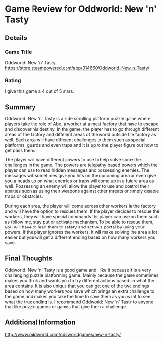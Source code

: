 # Game Review for Oddworld: New 'n' Tasty

## Details

### Game Title
Oddworld: New 'n' Tasty
https://store.steampowered.com/app/314660/Oddworld_New_n_Tasty/

### Rating
I give this game a 4 out of 5 stars.

## Summary
 Oddworld: New ‘n’ Tasty is a side scrolling platform puzzle game where players take the role of Abe, a worker at a meat factory that have to escape and discover his destiny. In the game, the player has to go through different areas of the factory and different areas of the world outside the factory as well. Each area will have different challenges to them such as special platforms, guards and even traps and it is up to the player figure out how to get pass them.
 
The player will have different powers to use to help solve some the challenges in the game.  The powers are telepathy based powers which the player can use to read hidden messages and possessing enemies. The messages will sometimes give you hits on the upcoming area or even give you a heads up on what enemies or traps will come up in a future area as well. Possessing an enemy will allow the player to use and control their abilities such as using their weapons against other threats or simply disable traps or obstacles.

During each area, the player will come across other workers in the factory and will have the option to rescues them. If the player decides to rescue the workers, they will have special commands the player can use on them such as follow me, stay put or activate mechanism. To be able to rescue them, you will have to lead them to safety and active a portal by using your powers. If the player ignores the workers, it will make solving the area a lot easier but you will get a different ending based on how many workers you save.


## Final Thoughts
Oddworld: New ‘n’ Tasty is a good game and I like it because it is a very challenging puzzle platforming game. Mainly because the game sometimes makes you think and wants you to try different actions based on what the area contains. It is also unique that you can get one of the two endings based on how many workers you save which brings an extra challenge to the game and makes you take the time to save them as you want to see what the true ending is. I recommend Oddworld: New ‘n’ Tasty to anyone that like puzzle games or games that give them a challenge.

## Additional Information
http://www.oddworld.com/oddworldgames/new-n-tasty/
